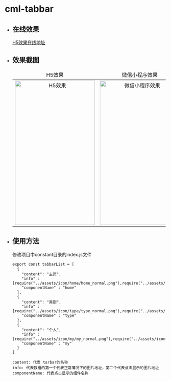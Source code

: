 # cml-tabbar

* ## 在线效果 
  [H5效果在线地址](https://smwsk.github.io/cml-tabbar/dist/web/cml-tabbar.html)
  <br>
* ## 效果截图
  <table>
  <thead>
  <td align="center">H5效果</td>
  <td align="center">微信小程序效果</td>
  <td align="center">支付宝小程序效果</td>
  <td align="center">百度小程序效果</td>
  </thead>
  <tr>
    <td align="center"><img src="https://smwsk.github.io/cml-tabbar/dist/screen_img/h5_screen.png" width="250" height="450" alt="H5效果"/></td>
    <td align="center">
      <img src="https://smwsk.github.io/cml-tabbar/dist/screen_img/wx_screen.png" width="250" height="450" alt="微信小程序效果"/>
    </td>
    <td align="center">
      <img src="https://smwsk.github.io/cml-tabbar/dist/screen_img/ali_screen.png" width="250" height="450" alt="支付宝小程序效果"/>
    </td>
    <td align="center">
      <img src="https://smwsk.github.io/cml-tabbar/dist/screen_img/baidu_screen.png" width="250" height="450" alt="百度小程序效果"/>
    </td>
  </tr>
  </table>
* ## 使用方法
  修改项目中constant目录的index.js文件<br>
    ```
    export const tabbarList = [
      {
        "content": "主页",
        "info" : [require("../assets/icon/home/home_normal.png"),require("../assets/icon/home/home_show.png")],
        "componentName" : "home"
      },
      {
        "content": "类别",
        "info" : [require("../assets/icon/type/type_normal.png"),require("../assets/icon/type/type_show.png")],
        "componentName" : "type"
      },
      {
        "content": "个人",
        "info" : [require("../assets/icon/my/my_normal.png"),require("../assets/icon/my/my_show.png")],
        "componentName" : "my"
      }
    ]
    ```
    ```
    content: 代表 tarbar的名称
    info: 代表数组的第一个代表正常情况下的图片地址，第二个代表点击显示的图片地址
    componentName: 代表点击显示的组件名称
    ```  
